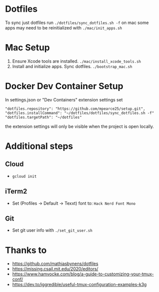 # Dotfiles 
To sync just dotfiles run
`./dotfiles/sync_dotfiles.sh -f`
on mac some apps may need to be reinitialized with `./mac/init_apps.sh`

# Mac Setup
1. Ensure Xcode tools are installed. `./mac/install_xcode_tools.sh`
2. Install and initialize apps. Sync dotfiles. `./bootstrap_mac.sh`

# Docker Dev Container Setup
In settings.json or "Dev Containers" extension settings set
```
"dotfiles.repository": "https://github.com/mpearce25/setup.git",
"dotfiles.installCommand": "~/dotfiles/dotfiles/sync_dotfiles.sh -f"
"dotfiles.targetPath": "~/dotfiles"
```
the extension settings will only be visible when the project is open locally. 

# Additional steps

## Cloud
* `gcloud init`
## iTerm2
* Set (Profiles -> Default -> Texxt) font to: `Hack Nerd Font Mono`
## Git
* Set git user info with `./set_git_user.sh`

# Thanks to
* https://github.com/mathiasbynens/dotfiles
* https://missing.csail.mit.edu/2020/editors/
* https://www.hamvocke.com/blog/a-guide-to-customizing-your-tmux-conf/
* https://dev.to/iggredible/useful-tmux-configuration-examples-k3g